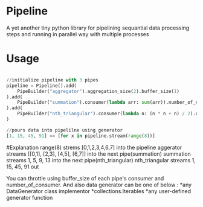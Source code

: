 # Pipeline
A yet another tiny python library for pipelining sequantial data processing steps and running in parallel way with multiple processes

# Usage
```python

//initialize pipeline with 3 pipes
pipeline = Pipeline().add(
    PipeBuilder("aggregator").aggregation_size(2).buffer_size(1)
).add(
    PipeBuilder("summation").consumer(lambda arr: sum(arr)).number_of_consumer(3).buffer_size(1)
).add(
    PipeBuilder("nth_triangular").consumer(lambda n: (n * n + n) / 2).number_of_consumer(5).buffer_size(1)
)

//pours data into pipelilne using generator
[1, 15, 45, 91] == [for x in pipeline.stream(range(8))]

```  
#Explanation
range(8) strems [0,1,2,3,4,6,7] into the pipeline
aggerator streams [[0,1], [2,3], [4,5], [6,7]] into the next pipe(summation)
summation streams 1, 5, 9, 13 into the next pipe(nth_triangular)
nth_triangular streams 1, 15, 45, 91 out

You can throttle using buffer_size of each pipe's consumer and number_of_consumer.
And also data generator can be one of below :
    *any DataGenerator class implementor
    *collections.Iterables
    *any user-defined generator function
